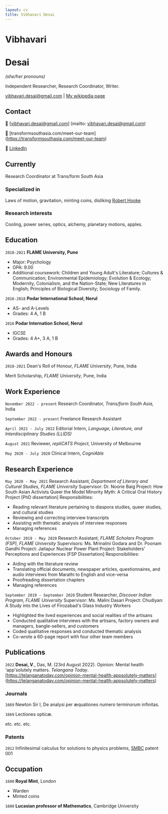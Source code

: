 ```yaml
---
layout: cv
title: Vibhavari Desai
---
```

# Vibhavari 
# Desai
*(she/her pronouns)*

Independent Researcher, Research Coordinator, Writer.

<div id="webaddress">
<a href="vibhavari.desai@gmail.com">vibhavari.desai@gmail.com</a>
| <a href="http://en.wikipedia.org/wiki/Isaac_Newton">My wikipedia page</a>
</div>

## Contact
<span id="printPageButton">💌 </span>[vibhavari.desai@gmail.com] (mailto: vibhavari.desai@gmail.com)

<span id="printPageButton">💼 </span>[transformsouthasia.com/meet-our-team] (https://transformsouthasia.com/meet-our-team) 

<span id="printPageButton">🔗 </span>[LinkedIn](https://www.linkedin.com/in/vibhavari-desai-44b8396b/)

## Currently

Research Coordinator at Trans/form South Asia

### Specialized in

Laws of motion, gravitation, minting coins, disliking [Robert Hooke](http://en.wikipedia.org/wiki/Robert_Hooke)


### Research interests

Cooling, power series, optics, alchemy, planetary motions, apples.


## Education

`2018-2021`
__FLAME University, Pune__

- Major: Psychology
- GPA: 9.00
- Additional coursework: Children and Young Adult's Literature; Cultures & Communication; Environmental Epidemiology; Evolution & Ecology; Modernity, Colonialism, and the Nation-State; New Literatures in English; Principles of Biological Diversity; Sociology of Family.

`2016-2018`
__Podar International School, Nerul__

- AS- and A-Levels
- Grades: 4 A, 1 B

`2016`
__Podar Internation School, Nerul__

- IGCSE
- Grades: 4 A+, 3 A, 1 B

## Awards and Honours

`2018-2021`
Dean's Roll of Honour, *FLAME University*, Pune, India

Merit Scholarship, *FLAME University*, Pune, India

## Work Experience

`November 2022 - present`
Research Coordinator, *Trans/form South Asia*, India

`September 2022 - present`
Freelance Research Assistant

`April 2022 - July 2022`
Editorial Intern, *Language, Literature, and Interdisciplinary Studies (LLIDS)*

`August 2021`
Reviewer, *repliCATS Project*, University of Melbourne

`May 2020 - July 2020`
Clinical Intern, *CogniAble*

## Research Experience

`May 2020 - May 2021`
Research Assistant, *Department of Literary and Cultural Studies, FLAME University*
Supervisor: Dr. Noorie Baig
Project: How South Asian Activists Queer the Model Minority Myth: A Critical Oral History Project [PhD dissertation]
Responsibilities:
- Reading relevant literature pertaining to diaspora studies, queer studies, and cultural studies
- Reviewing and correcting interview transcripts
- Assisting with thematic analysis of interview responses
- Managing references

`October 2019 - May 2020`
Research Assistant, *FLAME Scholars Program (FSP), FLAME University*
Supervisors: Ms. Mrinalini Godara and Dr. Poonam Gandhi
Project: Jaitapur Nuclear Power Plant Project: Stakeholders' Perceptions and Experiences [FSP Dissertation]
Responsibilities:
- Aiding with the literature review
- Translating official documents, newspaper articles, questionnaires, and audio interviews from Marathi to English and vice-versa
- Proofreading dissertation chapters
- Managing references

`September 2019 - September 2020`
Student Researcher, *Discover Indian Program, FLAME University*
Supervisor: Ms. Malini Dasari
Project: Chudiyan: A Study into the Lives of Firozabad's Glass Industry Workers
- Highlighted the lived experiences and social realities of the artisans
- Conducted qualitative interviews with the artisans, factory owners and managers, bangle-sellers, and customers
- Coded qualitative responses and conducted thematic analysis
- Co-wrote a 60-page report with four other team members

## Publications

<div class="item" id="pubs" markdown="1">

<span id="printPageButton">`2022`</span>
**Desai, V**., Das, M. (23rd August 2022). Opinion: Mental health 'app'solutely matters. *Telangana Today*. [https://telanganatoday.com/opinion-mental-health-appsolutely-matters] (https://telanganatoday.com/opinion-mental-health-appsolutely-matters) 

</div>

### Journals

`1669`
Newton Sir I, De analysi per æquationes numero terminorum infinitas. 

`1669`
Lectiones opticæ.

etc. etc. etc.

### Patents

`2012`
Infinitesimal calculus for solutions to physics problems, [SMBC](http://www.techdirt.com/articles/20121011/09312820678/if-patents-had-been-around-time-newton.shtml) patent 001


## Occupation

`1600`
__Royal Mint__, London

- Warden
- Minted coins

`1600`
__Lucasian professor of Mathematics__, Cambridge University



<!-- ### Footer

Last updated: May 2013 -->


